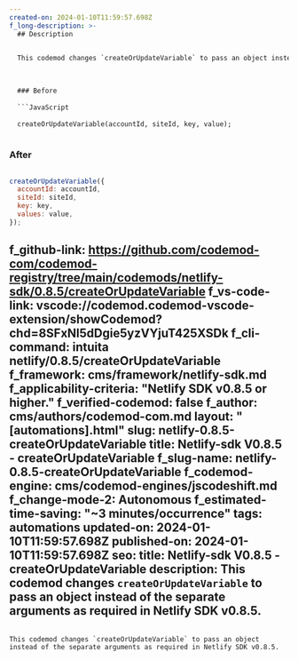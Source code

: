 ```yaml
---
created-on: 2024-01-10T11:59:57.698Z
f_long-description: >-
  ## Description
  

  This codemod changes `createOrUpdateVariable` to pass an object instead of the separate arguments as required in Netlify SDK v0.8.5.
  

  
  ### Before
  
  ```JavaScript
  
  createOrUpdateVariable(accountId, siteId, key, value);
  
  ```
  
  ### After
  
  ```JavaScript
  
  createOrUpdateVariable({
  	accountId: accountId,
  	siteId: siteId,
  	key: key,
  	values: value,
  });
  
  ```
f_github-link: https://github.com/codemod-com/codemod-registry/tree/main/codemods/netlify-sdk/0.8.5/createOrUpdateVariable
f_vs-code-link: vscode://codemod.codemod-vscode-extension/showCodemod?chd=8SFxNl5dDgie5yzVYjuT425XSDk
f_cli-command: intuita netlify/0.8.5/createOrUpdateVariable
f_framework: cms/framework/netlify-sdk.md
f_applicability-criteria: "Netlify SDK v0.8.5 or higher."
f_verified-codemod: false
f_author: cms/authors/codemod-com.md
layout: "[automations].html"
slug: netlify-0.8.5-createOrUpdateVariable
title: Netlify-sdk V0.8.5 - createOrUpdateVariable
f_slug-name: netlify-0.8.5-createOrUpdateVariable
f_codemod-engine: cms/codemod-engines/jscodeshift.md
f_change-mode-2: Autonomous
f_estimated-time-saving: "~3 minutes/occurrence"
tags: automations
updated-on: 2024-01-10T11:59:57.698Z
published-on: 2024-01-10T11:59:57.698Z
seo:
  title: Netlify-sdk V0.8.5 - createOrUpdateVariable
  description: This codemod changes `createOrUpdateVariable` to pass an object instead of the separate arguments as required in Netlify SDK v0.8.5.
---
```

This codemod changes `createOrUpdateVariable` to pass an object instead of the separate arguments as required in Netlify SDK v0.8.5.